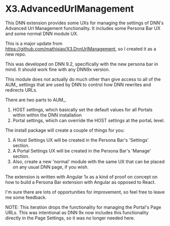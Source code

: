 # X3.AdvancedUrlManagement

This DNN extension provides some UXs for managing the settings of DNN's Advanced Url Management functionality. It includes some Persona Bar UX and some normal DNN module UX.

This is a major update from https://github.com/mathisjay/X3.DnnUrlManagement, so I created it as a new repo.

This was developed on DNN 9.2, specifically with the new persona bar in mind.  It should work fine with any DNN9x version.  

This module does not actually do much other than give access to all of the AUM_ settings that are used by DNN to control how DNN rewrites and redirects URLs.

There are two parts to AUM_.  
1) HOST settings, which basically set the default values for all Portals within within the DNN installation
2) Portal settings, which can override the HOST settings at the portaL level.

The install package will create a couple of things for you:
1) A Host Settings UX will be created in the Persona Bar's 'Settings' section.
2) A Portal Settings UX will be created in the Persona Bar's 'Manage' section.
3) Also, create a new 'normal' module with the same UX that can be placed on any usual DNN page, if you wish.

The extension is written with Angular 1x as a kind of proof on concept on how to build a Persona Bar extension with Angular as opposed to React.

I'm sure there are lots of opportunities for improvement, so feel free to leave me some feedback.

NOTE: This iteration drops the functionality for managing the Portal's Page URLs.  This was intentional as DNN 9x now includes this functionality directly in the Page Settings, so it was no longer needed here.

